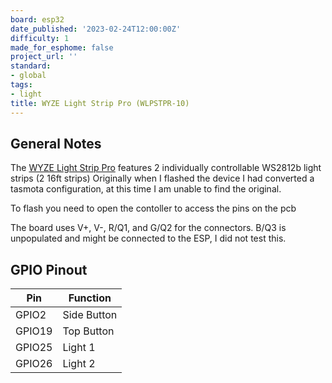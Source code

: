```yaml
---
board: esp32
date_published: '2023-02-24T12:00:00Z'
difficulty: 1
made_for_esphome: false
project_url: ''
standard:
- global
tags:
- light
title: WYZE Light Strip Pro (WLPSTPR-10)
---
```


## General Notes

The [WYZE Light Strip Pro](https://www.wyze.com/products/wyze-lightstrip-pro) features 2 individually controllable WS2812b light strips (2 16ft strips)
Originally when I flashed the device I had converted a tasmota configuration, at this time I am unable to find the original.

To flash you need to open the contoller to access the pins on the pcb

The board uses V+, V-, R/Q1, and G/Q2 for the connectors. B/Q3 is unpopulated and might be connected to the ESP, I did not test this.

## GPIO Pinout

| Pin    | Function      |
| ------ | ------------- |
| GPIO2  | Side Button   |
| GPIO19 | Top Button    |
| GPIO25 | Light 1       |
| GPIO26 | Light 2       |